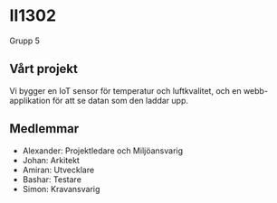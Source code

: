 # II1302

Grupp 5

## Vårt projekt

Vi bygger en IoT sensor för temperatur och luftkvalitet, och en webb-applikation för att se datan som den laddar upp.

## Medlemmar

- Alexander: Projektledare och Miljöansvarig
- Johan: Arkitekt
- Amiran: Utvecklare
- Bashar: Testare
- Simon: Kravansvarig
